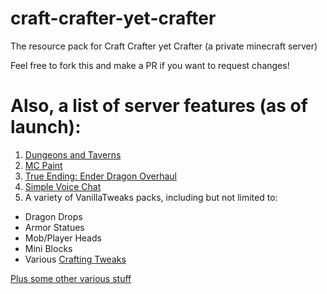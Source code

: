 # craft-crafter-yet-crafter
The resource pack for Craft Crafter yet Crafter (a private minecraft server)

Feel free to fork this and make a PR if you want to request changes!

# Also, a list of server features (as of launch):

1. [Dungeons and Taverns](https://modrinth.com/datapack/dungeons-and-taverns)
2. [MC Paint](https://modrinth.com/datapack/mc-paint)
3. [True Ending: Ender Dragon Overhaul](https://modrinth.com/datapack/true-ending)
4. [Simple Voice Chat](https://modrinth.com/plugin/simple-voice-chat)
5. A variety of VanillaTweaks packs, including but not limited to:
  - Dragon Drops
  - Armor Statues
  - Mob/Player Heads
  - Mini Blocks
  - Various [Crafting Tweaks](https://github.com/MrrrpMreow/craft-crafter-yet-crafter/blob/master/Crafting%20Tweaks.txt)

[Plus some other various stuff
](https://github.com/MrrrpMreow/craft-crafter-yet-crafter/blob/master/List%20of%20Stuff.png)
